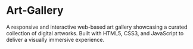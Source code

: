 # Art-Gallery
A responsive and interactive web-based art gallery showcasing a curated collection of digital artworks. Built with HTML5, CSS3, and JavaScript to deliver a visually immersive experience.
